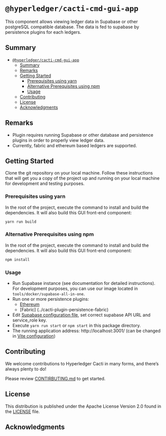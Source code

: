 # `@hyperledger/cacti-cmd-gui-app`

This component allows viewing ledger data in Supabase or other postgreSQL compatible database. The data is fed to supabase by persistence plugins for each ledgers.

## Summary

- [`@hyperledger/cacti-cmd-gui-app`](#hyperledgercacti-cmd-gui-app)
  - [Summary](#summary)
  - [Remarks](#remarks)
  - [Getting Started](#getting-started)
    - [Prerequisites using yarn](#prerequisites-using-yarn)
    - [Alternative Prerequisites using npm](#alternative-prerequisites-using-npm)
    - [Usage](#usage)
  - [Contributing](#contributing)
  - [License](#license)
  - [Acknowledgments](#acknowledgments)

## Remarks

- Plugin requires running Supabase or other database and persistence plugins in order to properly view ledger data.
- Currently, fabric and  ethereum based ledgers are supported.

## Getting Started

Clone the git repository on your local machine. Follow these instructions that will get you a copy of the project up and running on your local machine for development and testing purposes.

### Prerequisites using yarn

In the root of the project, execute the command to install and build the dependencies. It will also build this GUI front-end component:

```sh
yarn run build
```
### Alternative Prerequisites using npm

In the root of the project, execute the command to install and build the dependencies. It will also build this GUI front-end component:

```sh
npm install
```

### Usage
- Run Supabase instance (see documentation for detailed instructions). For development purposes, you can use our image located in `tools/docker/supabase-all-in-one`.
- Run one or more persistence plugins:
    - [Ethereum](../cacti-plugin-persistence-ethereum)
    - [Fabric] (../cacti-plugin-persistence-fabric)
- Edit [Supabase configuration file](./src/supabase-client.tsx), set correct supabase API URL and service_role key.
- Execute `yarn run start` or `npm start` in this package directory.
- The running application address: http://localhost:3001/ (can be changed in [Vite configuration](./vite.config.ts))

## Contributing

We welcome contributions to Hyperledger Cacti in many forms, and there’s always plenty to do!

Please review [CONTIRBUTING.md](../../CONTRIBUTING.md) to get started.

## License

This distribution is published under the Apache License Version 2.0 found in the [LICENSE](../../LICENSE) file.

## Acknowledgments